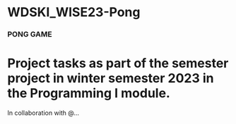 # WDSKI_WISE23-Pong
### PONG GAME ###


# Project tasks as part of the semester project in winter semester 2023 in the Programming I module.
In collaboration with @...
